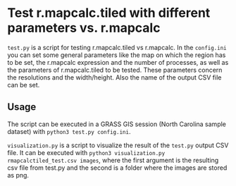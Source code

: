 # Test r.mapcalc.tiled with different parameters vs. r.mapcalc

`test.py` is a script for testing r.mapcalc.tiled vs r.mapcalc. In the `config.ini` you can set some general parameters like the map on which the region has to be set, the r.mapcalc expression and the number of processes, as well as the parameters of r.mapcalc.tiled to be tested. These parameters concern the resolutions and the width/height. Also the name of the output CSV file can be set.

## Usage

The script can be executed in a GRASS GIS session (North Carolina sample dataset) with `python3 test.py config.ini`.

`visualization.py` is a script to visualize the result of the `test.py` output CSV file.
It can be executed with `python3 visualization.py rmapcalctiled_test.csv images`, where the first argument is the resulting csv file from test.py and the second is a folder where the images are stored as png.
